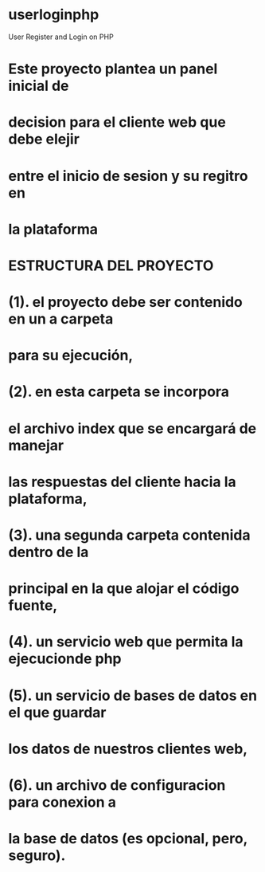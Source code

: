 # userloginphp
User Register and Login on PHP
# Este proyecto plantea un panel inicial de
# decision para el cliente web que debe elejir
# entre el inicio de sesion y su regitro en
# la plataforma

# ESTRUCTURA DEL PROYECTO
# (1). el proyecto debe ser contenido en un a carpeta
# para su ejecución,
# (2). en esta carpeta se incorpora
# el archivo index que se encargará de manejar
# las respuestas del cliente hacia la plataforma,
# (3). una segunda carpeta contenida dentro de la
# principal en la que alojar el código fuente,
# (4). un servicio web que permita la ejecucionde php
# (5). un servicio de bases de datos en el que guardar
# los datos de nuestros clientes web,
# (6). un archivo de configuracion para conexion a
# la base de datos (es opcional, pero, seguro).

